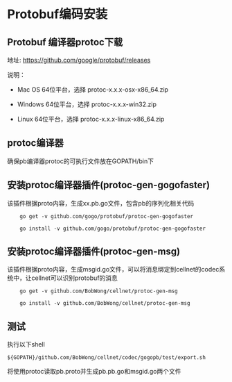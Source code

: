 # Protobuf编码安装

## Protobuf 编译器protoc下载

地址: https://github.com/google/protobuf/releases

说明：
* Mac OS 64位平台，选择 protoc-x.x.x-osx-x86_64.zip

* Windows 64位平台，选择 protoc-x.x.x-win32.zip

* Linux 64位平台，选择 protoc-x.x.x-linux-x86_64.zip

## protoc编译器

确保pb编译器protoc的可执行文件放在GOPATH/bin下


## 安装protoc编译器插件(protoc-gen-gogofaster)

该插件根据proto内容，生成xx.pb.go文件，包含pb的序列化相关代码

```
    go get -v github.com/gogo/protobuf/protoc-gen-gogofaster

    go install -v github.com/gogo/protobuf/protoc-gen-gogofaster
```

## 安装protoc编译器插件(protoc-gen-msg)

该插件根据proto内容，生成msgid.go文件，可以将消息绑定到cellnet的codec系统中，让cellnet可以识别protobuf的消息

```
    go get -v github.com/BobWong/cellnet/protoc-gen-msg

    go install -v github.com/BobWong/cellnet/protoc-gen-msg
```

## 测试

执行以下shell

```
${GOPATH}/github.com/BobWong/cellnet/codec/gogopb/test/export.sh
```

将使用protoc读取pb.proto并生成pb.pb.go和msgid.go两个文件

